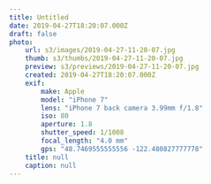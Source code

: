 ```yaml
---
title: Untitled
date: 2019-04-27T18:20:07.000Z
draft: false
photo:
    url: s3/images/2019-04-27-11-20-07.jpg
    thumb: s3/thumbs/2019-04-27-11-20-07.jpg
    preview: s3/previews/2019-04-27-11-20-07.jpg
    created: 2019-04-27T18:20:07.000Z
    exif:
        make: Apple
        model: "iPhone 7"
        lens: "iPhone 7 back camera 3.99mm f/1.8"
        iso: 80
        aperture: 1.8
        shutter_speed: 1/1008
        focal_length: "4.0 mm"
        gps: "48.7469555555556 -122.480827777778"
    title: null
    caption: null
---
```

